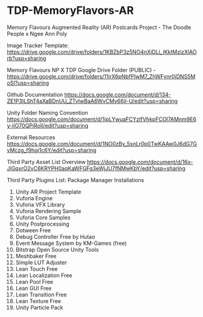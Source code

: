 # TDP-MemoryFlavors-AR
 Memory Flavours Augmented Reality (AR) Postcards Project - The Doodle People x Ngee Ann Poly 
 
Image Tracker Template:
https://drive.google.com/drive/folders/1KBZbP3z5NO4nXjDLi_jKktMzizXlAOrb?usp=sharing

Memory Flavours NP X TDP Google Drive Folder (PUBLIC) -
https://drive.google.com/drive/folders/11irX6pNbfPIwM7_ZhWFynr0jDNS5MoSI?usp=sharing

Github Documentation
https://docs.google.com/document/d/134-ZE1P3ILShT4aXaBDnUU_ZTvIwBaA6WvCMv66jl-U/edit?usp=sharing

Unity Folder Naming Convention
https://docs.google.com/document/d/1ipLYwuaFCYzIfVhkpFCOI7AMnm9E6y-iIO70QPiRolI/edit?usp=sharing

External Resources
https://docs.google.com/document/d/1NO0zBy_5snLr0p0TwKAAw0J6dG7GvMczg_f9hqi1c6Y/edit?usp=sharing

Third Party Asset List Overview
https://docs.google.com/document/d/16x-JlGqxrO2vC6KRYPH0aqKaWFGFg3eWjJU7fNMwKbY/edit?usp=sharing

Third Party Plugins List:
Package Manager Installations
1. Unity AR Project Template
2. Vuforia Engine
3. Vuforia VFX Library
4. Vuforia Rendering Sample
5. Vuforia Core Samples
6. Unity Postprocessing
7. Dotween Free
8. Debug Controller Free by Hutao 
9. Event Message System by KM-Games (free)
10. Bitstrap Open Source Unity Tools
11. Meshbaker Free
12. Simple LUT Adjuster
13. Lean Touch Free
14. Lean Localization Free
15. Lean Pool Free
16. Lean GUI Free
17. Lean Transition Free
18. Lean Texture Free
19. Unity Particle Pack
